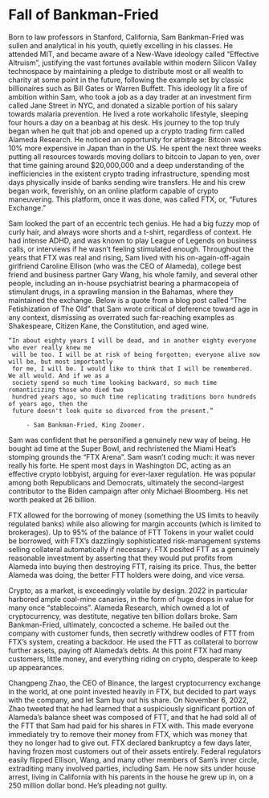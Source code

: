 # Fall of Bankman-Fried

Born to law professors in Stanford, California, Sam Bankman-Fried was sullen and analytical in
his youth, quietly excelling in his classes. He attended MIT, and became aware of a New-Wave
ideology called “Effective Altruism”, justifying the vast fortunes available within modern Silicon
Valley technospace by maintaining a pledge to distribute most or all wealth to charity at some
point in the future, following the example set by classic billionaires such as Bill Gates or Warren
Buffett. This ideology lit a fire of ambition within Sam, who took a job as a day trader at an
investment firm called Jane Street in NYC, and donated a sizable portion of his salary towards
malaria prevention. He lived a rote workaholic lifestyle, sleeping four hours a day on a beanbag
at his desk. His journey to the top truly began when he quit that job and opened up a crypto
trading firm called Alameda Research. He noticed an opportunity for arbitrage: Bitcoin was 10%
more expensive in Japan than in the US. He spent the next three weeks putting all resources
towards moving dollars to bitcoin to Japan to yen, over that time gaining around $20,000,000
and a deep understanding of the inefficiencies in the existent crypto trading infrastructure,
spending most days physically inside of banks sending wire transfers. He and his crew began
work, feverishly, on an online platform capable of crypto maneuvering. This platform, once it was
done, was called FTX, or, “Futures Exchange.”

Sam looked the part of an eccentric tech genius. He had a big fuzzy mop of curly hair, and
always wore shorts and a t-shirt, regardless of context. He had intense ADHD, and was known
to play League of Legends on business calls, or interviews if he wasn’t feeling stimulated
enough. Throughout the years that FTX was real and rising, Sam lived with his
on-again-off-again girlfriend Caroline Ellison (who was the CEO of Alameda), college best friend
and business partner Gary Wang, his whole family, and several other people, including an
in-house psychiatrist bearing a pharmacopeia of stimulant drugs, in a sprawling mansion in the
Bahamas, where they maintained the exchange. Below is a quote from a blog post called “The
Fetishization of The Old” that Sam wrote critical of deference toward age in any context,
dismissing as overrated such far-reaching examples as Shakespeare, Citizen Kane, the
Constitution, and aged wine.

    “In about eighty years I will be dead, and in another eighty everyone who ever really knew me
     will be too. I will be at risk of being forgotten; everyone alive now will be, but most importantly
     for me, I will be. I would like to think that I will be remembered. We all would. And if we as a
     society spend so much time looking backward, so much time romanticizing those who died two
     hundred years ago, so much time replicating traditions born hundreds of years ago, then the
     future doesn't look quite so divorced from the present.”
     
         - Sam Bankman-Fried, King Zoomer.

Sam was confident that he personified a genuinely new way of being. He bought ad time at the
Super Bowl, and rechristened the Miami Heat’s stomping grounds the “FTX Arena”. Sam wasn’t
coding much: it was never really his forte. He spent most days in Washington DC, acting as an
effective crypto lobbyist, arguing for ever-laxer regulation. He was popular among both
Republicans and Democrats, ultimately the second-largest contributor to the Biden campaign
after only Michael Bloomberg. His net worth peaked at 26 billion.

FTX allowed for the borrowing of money (something the US limits to heavily regulated banks)
while also allowing for margin accounts (which is limited to brokerages). Up to 95% of the
balance of FTT Tokens in your wallet could be borrowed, with FTX’s dazzlingly sophisticated
risk-management systems selling collateral automatically if necessary. FTX posited FTT as a
genuinely reasonable investment by asserting that they would put profits from Alameda into
buying then destroying FTT, raising its price. Thus, the better Alameda was doing, the better
FTT holders were doing, and vice versa.

Crypto, as a market, is exceedingly volatile by design. 2022 in particular harbored ample
coal-mine canaries, in the form of huge drops in value for many once “stablecoins”. Alameda
Research, which owned a lot of cryptocurrency, was destitute, negative ten billion dollars broke.
Sam Bankman-Fried, ultimately, concocted a scheme. He bailed out the company with customer
funds, then secretly withdrew oodles of FTT from FTX’s system, creating a backdoor. He used
the FTT as collateral to borrow further assets, paying off Alameda’s debts. At this point FTX had
many customers, little money, and everything riding on crypto, desperate to keep up
appearances.

Changpeng Zhao, the CEO of Binance, the largest cryptocurrency exchange in the world, at one
point invested heavily in FTX, but decided to part ways with the company, and let Sam buy out
his share. On November 6, 2022, Zhao tweeted that he had learned that a suspiciously
significant portion of Alameda’s balance sheet was composed of FTT, and that he had sold all of
the FTT that Sam had paid for his shares in FTX with. This made everyone immediately try to
remove their money from FTX, which was money that they no longer had to give out. FTX
declared bankruptcy a few days later, having frozen most customers out of their assets entirely.
Federal regulators easily flipped Ellison, Wang, and many other members of Sam’s inner circle,
extraditing many involved parties, including Sam. He now sits under house arrest, living in
California with his parents in the house he grew up in, on a 250 million dollar bond. He’s
pleading not guilty.
